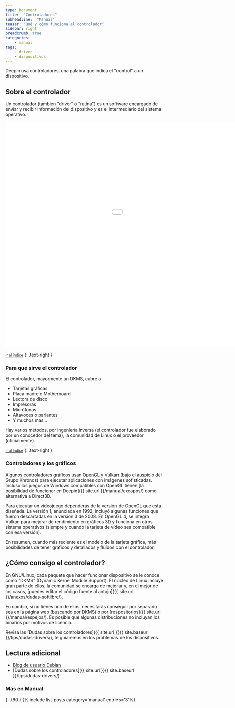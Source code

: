 ```yaml
---
type: Document
title:  "Controladores"
subheadline:  "Manual"
teaser: "Qué y cómo funciona el controlador"
sidebar: right
breadcrumb: true
categories:
    - manual
tags:
    - driver
    - dispositivos
---
```


Deepin usa controladores, una palabra que indica el "control" a un dispositivo.

## Sobre el controlador
Un controlador (también "driver" o "rutina") es un software encargado de enviar y recibir información del dispositivo y es el intermediario del sistema operativo.

<div class="flex-video">
        <iframe width="1280" height="720" src="//www.youtube.com/embed/d5BQwOowSiA" frameborder="0" allowfullscreen></iframe>
</div>

<small markdown="1">[Ir al índice](#toc)</small>
{: .text-right }

### Para qué sirve el controlador
El controlador, mayormente un DKMS, cubre a
* Tarjetas gráficas
* Placa madre o Motherboard
* Lectora de disco
* Impresoras
* Micrófonos
* Altavoces o parlantes
* Y muchos más...

Hay varios métodos, por ingeniería inversa (el controlador fue elaborado por un conocedor del tema), la comunidad de Linux o el proveedor (oficialmente).

<small markdown="1">[Ir al índice](#toc)</small>
{: .text-right }

### Controladores y los gráficos
Algunos controladores gráficos usan [OpenGL](https://www.opengl.org/) y Vulkan (bajo el auspicio del Grupo Khronos) para ejecutar aplicaciones con imágenes sofisticadas. Incluso los juegos de Windows compatibles con OpenGL tienen [la posibilidad de funcionar en Deepin]({{ site.url }}/manual/exeapps/) como alternativa a Direct3D.

Para ejecutar un videojuego dependerás de la versión de OpenGL que está diseñada. La versión 1, anunciada en 1992, incluyó algunas funciones que fueron descartadas en la versión 3 de 2008. En OpenGL 4, se integra Vulkan para mejorar de rendimiento en gráficos 3D y funciona en otros sistema operativos (siempre y cuando la tarjeta de vídeo sea compatible con esa versión).

En resumen, cuando más reciente es el modelo de la tarjeta gráfica, más posibilidades de tener gráficos y detallados y fluídos con el controlador.

## ¿Cómo consigo el controlador?
En GNU/Linux, cada paquete que hacer funcionar dispositivo se le conoce como "DKMS" (Dynamic Kernel Module Support). El núcleo de Linux incluye gran parte de ellos, la comunidad se encarga de mejorar y, en el mejor de los casos, [puedes editar el código fuente al antojo]({{ site.url }}/anexos/dudas-softlibre/).

En cambio, si no tienes uno de ellos, necesitarás conseguir por separado sea en la página web (buscando por DKMS) o por [respositorios]({{ site.url }}/manual/espejos/). Es posible que algunas distribuciones no incluyan los binarios por motivos de licencia.

Revisa las [Dudas sobre los controladores]({{ site.url }}{{ site.baseurl }}/tips/dudas-drivers/), te guiaremos en los problemas de los dispositivos.

## Lectura adicional
* [Blog de usuario Debian](https://usuariodebian.blogspot.com/2011/04/dkms-dynamic-kernel-module-support.html)
* [Dudas sobre los controladores]({{ site.url }}{{ site.baseurl }}/tips/dudas-drivers/)

### Más en Manual
{: .t60 }
{% include list-posts category='manual' entries='3'%}
